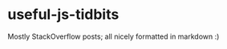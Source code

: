 useful-js-tidbits
=================

Mostly StackOverflow posts; all nicely formatted in markdown :)

